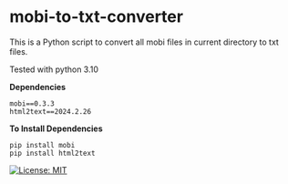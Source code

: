 # mobi-to-txt-converter
This is a Python script to convert all mobi files in current directory to txt files.

Tested with python 3.10

**Dependencies**    
```
mobi==0.3.3    
html2text==2024.2.26    
```
**To Install Dependencies**     
```
pip install mobi    
pip install html2text
```
[![License: MIT](https://img.shields.io/badge/License-MIT-green.svg)](https://opensource.org/licenses/MIT)
